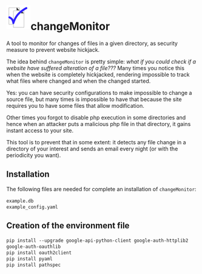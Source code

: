 <img align="left" src="resources/icon-64.png">

# changeMonitor

A tool to monitor for changes of files in a given directory, 
as security measure to prevent website hickjack. 

The idea behind ```changeMonitor``` is pretty simple: *what if 
you could check if a website have suffered alteration of a 
file???* Many times you notice this when the website is 
completely hickjacked, rendering impossible to track what files
where changed and when the changed started. 

Yes: you can have security configurations to make impossible 
to change a source file, but many times is impossible to have 
that because the site requires you to have some files that 
allow modification. 

Other times you forgot to disable php execution in some 
directories and hence when an attacker puts a malicious php
file in that directory, it gains instant access to your 
site. 

This tool is to prevent that in some extent: it detects 
any file change in a directory of your interest and 
sends an email every night (or with the periodicity you
want). 

## Installation

The following files are needed for complete an installation of 
```changeMonitor```: 

    example.db
    example_config.yaml

## Creation of the environment file 


    pip install --upgrade google-api-python-client google-auth-httplib2 google-auth-oauthlib
    pip install oauth2client
    pip install pyaml
    pip install pathspec

